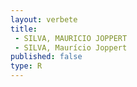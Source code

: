 ```yaml
---
layout: verbete
title:
 - SILVA, MAURICIO JOPPERT
 - SILVA, Maurício Joppert
published: false
type: R
---
```


